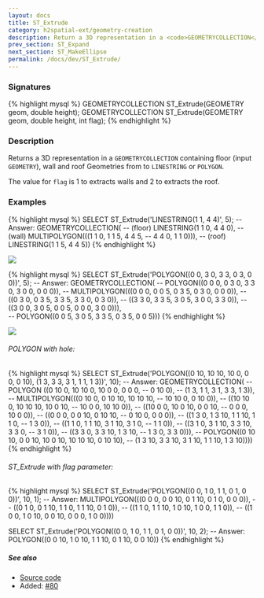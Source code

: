 ```yaml
---
layout: docs
title: ST_Extrude
category: h2spatial-ext/geometry-creation
description: Return a 3D representation in a <code>GEOMETRYCOLLECTION</code>
prev_section: ST_Expand
next_section: ST_MakeEllipse
permalink: /docs/dev/ST_Extrude/
---
```


### Signatures

{% highlight mysql %}
GEOMETRYCOLLECTION ST_Extrude(GEOMETRY geom, double height);
GEOMETRYCOLLECTION ST_Extrude(GEOMETRY geom, double height, int
flag);
{% endhighlight %}

### Description
Returns a 3D representation in a `GEOMETRYCOLLECTION` containing 
floor (input `GEOMETRY`), wall and roof Geometries from to 
`LINESTRING` or `POLYGON`.

The value for `flag` is 1 to extracts walls and 2 to extracts the roof.

### Examples

{% highlight mysql %}
SELECT ST_Extrude('LINESTRING(1 1, 4 4)', 5);
-- Answer: GEOMETRYCOLLECTION(
--    (floor)      LINESTRING(1 1 0, 4 4 0), 
--    (wall)       MULTIPOLYGON(((1 1 0, 1 1 5, 4 4 5, 
--                                4 4 0, 1 1 0))), 
--    (roof)       LINESTRING(1 1 5, 4 4 5))
{% endhighlight %}

<img class="displayed" src="../ST_Extrude_1.png"/>

{% highlight mysql %}
SELECT ST_Extrude('POLYGON((0 0, 3 0, 3 3, 0 3, 0 0))', 5);
-- Answer: GEOMETRYCOLLECTION(
--             POLYGON((0 0 0, 0 3 0, 3 3 0, 3 0 0, 0 0 0)), 
--             MULTIPOLYGON(((0 0 0, 0 0 5, 0 3 5, 0 3 0, 0 0 0)), 
--                          ((0 3 0, 0 3 5, 3 3 5, 3 3 0, 0 3 0)), 
--                          ((3 3 0, 3 3 5, 3 0 5, 3 0 0, 3 3 0)), 
--                          ((3 0 0, 3 0 5, 0 0 5, 0 0 0, 3 0 0))),  
--             POLYGON((0 0 5, 3 0 5, 3 3 5, 0 3 5, 0 0 5))) 
{% endhighlight %}

<img class="displayed" src="../ST_Extrude_2.png"/>

###### POLYGON with hole:

{% highlight mysql %}
SELECT ST_Extrude('POLYGON((0 10, 10 10, 10 0, 0 0, 0 10), 
                      (1 3, 3 3, 3 1, 1 1, 1 3))', 10);
-- Answer: GEOMETRYCOLLECTION(
--             POLYGON ((0 10 0, 10 10 0, 10 0 0, 0 0 0, 
--                       0 10 0), 
--                      (1 3, 1 1, 3 1, 3 3, 1 3)), 
--             MULTIPOLYGON(((0 10 0, 0 10 10, 10 10 10, 
--                            10 10 0, 0 10 0)), 
--                          ((10 10 0, 10 10 10, 10 0 10, 
--                            10 0 0, 10 10 0)), 
--                          ((10 0 0, 10 0 10, 0 0 10, 
--                            0 0 0, 10 0 0)), 
--                          ((0 0 0, 0 0 10, 0 10 10, 
--                            0 10 0, 0 0 0)), 
--                          ((1 3 0, 1 3 10, 1 1 10, 1 1 0, 
--                            1 3 0)), 
--                          ((1 1 0, 1 1 10, 3 1 10, 3 1 0, 
--                            1 1 0)), 
--                          ((3 1 0, 3 1 10, 3 3 10, 3 3 0, 
--                            3 1 0)), 
--                          ((3 3 0, 3 3 10, 1 3 10, 
--                            1 3 0, 3 3 0))), 
--             POLYGON((0 10 10, 0 0 10, 10 0 10, 10 10 10, 0 10 10),
--                (1 3 10, 3 3 10, 3 1 10, 1 1 10, 1 3 10))))
{% endhighlight %}

###### ST_Extrude with flag parameter:

{% highlight mysql %}
SELECT ST_Extrude('POLYGON((0 0, 1 0, 1 1, 0 1, 0 0))', 10, 1);
-- Answer: MULTIPOLYGON(((0 0 0, 0 0 10, 0 1 10, 0 1 0, 0 0 0)), 
--            ((0 1 0, 0 1 10, 1 1 0, 1 1 10, 0 1 0)), 
--            ((1 1 0, 1 1 10, 1 0 10, 1 0 0, 1 1 0)), 
--            ((1 0 0, 1 0 10, 0 0 10, 0 0 0, 1 0 0))))

SELECT ST_Extrude('POLYGON((0 0, 1 0, 1 1, 0 1, 0 0))', 10, 2);
-- Answer: POLYGON((0 0 10, 1 0 10, 1 1 10, 0 1 10, 0 0 10))
{% endhighlight %}

##### See also

* <a href="https://github.com/irstv/H2GIS/blob/master/h2spatial-ext/src/main/java/org/h2gis/h2spatialext/function/spatial/create/ST_Extrude.java" target="_blank">Source code</a>
* Added: <a href="https://github.com/irstv/H2GIS/pull/80" target="_blank">#80</a>